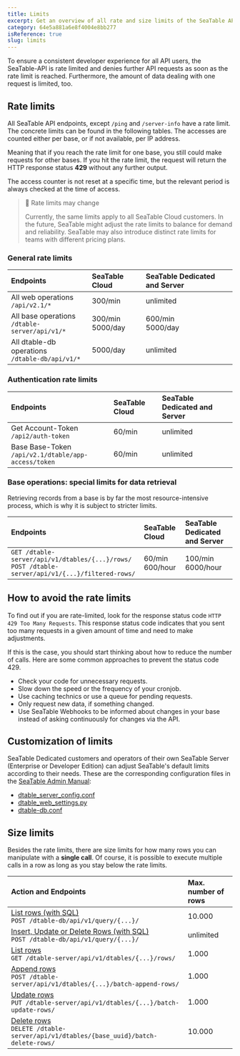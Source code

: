 ```yaml
---
title: Limits
excerpt: Get an overview of all rate and size limits of the SeaTable API.
category: 64e5a881a6e8f4004e8bb277
isReference: true
slug: limits
---
```


<style>
.markdown-body {
	--markdown-title-marginTop: 2em;
}
</style>

To ensure a consistent developer experience for all API users, the SeaTable-API is rate limited and denies further API requests as soon as the rate limit is reached. Furthermore, the amount of data dealing with one request is limited, too.

## Rate limits

All SeaTable API endpoints, except `/ping` and `/server-info` have a rate limit. The concrete limits can be found in the following tables. The accesses are counted either per base, or if not available, per IP address. 

Meaning that if you reach the rate limit for one base, you still could make requests for other bases. If you hit the rate limit, the request will return the HTTP response status **429** without any further output.

The access counter is not reset at a specific time, but the relevant period is always checked at the time of access. 

> 🚧 Rate limits may change
> 
> Currently, the same limits apply to all SeaTable Cloud customers. In the future, SeaTable might adjust the rate limits to balance for demand and reliability. SeaTable may also introduce distinct rate limits for teams with different pricing plans.

### General rate limits

| Endpoints | SeaTable Cloud | SeaTable Dedicated and Server |
| :- | :- | :- |
| All web operations<br/>`/api/v2.1/*` | 300/min | unlimited |
| All base operations<br/>`/dtable-server/api/v1/*` | 300/min<br/>5000/day  | 600/min<br/>5000/day |
| All dtable-db operations<br/>`/dtable-db/api/v1/*` | 5000/day | unlimited |

### Authentication rate limits

| Endpoints | SeaTable Cloud | SeaTable Dedicated and Server |
| :- | :- | :- |
| Get Account-Token<br/>`/api2/auth-token` | 60/min | unlimited |
| Base Base-Token<br/>`/api/v2.1/dtable/app-access/token` | 60/min | unlimited |

### Base operations: special limits for data retrieval

Retrieving records from a base is by far the most resource-intensive process, which is why it is subject to stricter limits. 

| Endpoints | SeaTable Cloud | SeaTable Dedicated and Server |
| :- | :- | :- |
| `GET /dtable-server/api/v1/dtables/{...}/rows/`<br/>`POST /dtable-server/api/v1/{...}/filtered-rows/` | 60/min<br/>600/hour | 100/min<br/>6000/hour |


## How to avoid the rate limits

To find out if you are rate-limited, look for the response status code `HTTP 429 Too Many Requests`. This response status code indicates that you sent too many requests in a given amount of time and need to make adjustments.

If this is the case, you should start thinking about how to reduce the number of calls. Here are some common approaches to prevent the status code 429.

- Check your code for unnecessary requests.
- Slow down the speed or the frequency of your cronjob.
- Use caching technics or use a queue for pending requests.
- Only request new data, if something changed.
- Use SeaTable Webhooks to be informed about changes in your base instead of asking continuously for changes via the API.

## Customization of limits

SeaTable Dedicated customers and operators of their own SeaTable Server (Enterprise or Developer Edition) can adjust SeaTable's default limits according to their needs. These are the corresponding configuration files in the [SeaTable Admin Manual](https://manual.seatable.io):

- [dtable_server_config.conf](https://manual.seatable.io/config/dtable_server_config/)
- [dtable_web_settings.py](https://manual.seatable.io/config/dtable_web_settings/)
- [dtable-db.conf](https://manual.seatable.io/config/dtable_db_conf/)

## Size limits

Besides the rate limits, there are size limits for how many rows you can manipulate with a **single call**. Of course, it is possible to execute multiple calls in a row as long as you stay below the rate limits.

| Action and Endpoints | Max. number of rows |
| :- | :- |
| [List rows (with SQL)](/reference/list-rows-with-sql)<br/>`POST /dtable-db/api/v1/query/{...}/` | 10.000 |
| [Insert, Update or Delete Rows (with SQL)](/reference/list-rows-with-sql)<br/>`POST /dtable-db/api/v1/query/{...}/` | unlimited |
| [List rows](/reference/list-rows)<br/>`GET /dtable-server/api/v1/dtables/{...}/rows/` | 1.000 |
| [Append rows](/reference/append-rows)<br/>`POST /dtable-server/api/v1/dtables/{...}/batch-append-rows/` | 1.000 | 
| [Update rows](/reference/update-rows)<br/>`PUT /dtable-server/api/v1/dtables/{...}/batch-update-rows/` | 1.000 | 
| [Delete rows](/reference/delete-rows)<br/>`DELETE /dtable-server/api/v1/dtables/{base_uuid}/batch-delete-rows/` | 10.000 |


